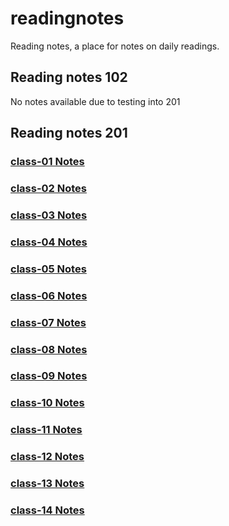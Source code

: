 # readingnotes

Reading notes, a place for notes on daily readings.

## Reading notes 102

No notes available due to testing into 201

## Reading notes 201

### [class-01 Notes](/class-01.md)

### [class-02 Notes](/class-02.md)

### [class-03 Notes](/class-03.md)

### [class-04 Notes](/class-04.md)

### [class-05 Notes](/class-05.md)

### [class-06 Notes](/class-06.md)

### [class-07 Notes](/class-07.md)

### [class-08 Notes](/class-08.md)

### [class-09 Notes](/class-09.md)

### [class-10 Notes](/class-10.md)

### [class-11 Notes](/class-11.md)

### [class-12 Notes](/class-12.md)

### [class-13 Notes](/class-13.md)

### [class-14 Notes](/class-14.md)
